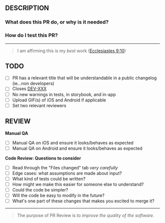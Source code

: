 ## DESCRIPTION

### What does this PR do, or why is it needed?

### How do I test this PR?

---

> I am affirming this is my _best_ work ([Ecclesiastes 9:10](https://www.bible.com/bible/97/ECC.9.10.MSG))

## TODO

- [ ] PR has a relevant title that will be understandable in a public changelog (ie...non developers)
- [ ] Closes [DEV-XXX](#url)
- [ ] No new warnings in tests, in storybook, and in-app
- [ ] Upload GIF(s) of iOS and Android if applicable
- [ ] Set two relevant reviewers

## REVIEW

**Manual QA**

- [ ] Manual QA on iOS and ensure it looks/behaves as expected
- [ ] Manual QA on Android and ensure it looks/behaves as expected

**Code Review: Questions to consider**

- [ ] Read through the "Files changed" tab _very carefully_
- [ ] Edge cases: what assumptions are made about input?
- [ ] What kind of tests could be written?
- [ ] How might we make this easier for someone else to understand?
- [ ] Could the code be simpler?
- [ ] Will the code be easy to modify in the future?
- [ ] What's one part of these changes that makes you excited to merge it?

---

> The purpose of PR Review is to _improve the quality of the software._
